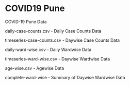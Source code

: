 # COVID19 Pune 

COVID-19 Pune Data

daily-case-counts.csv	- Daily Case Counts Data

timeseries-case-counts.csv - Daywise Case Counts Data

daily-ward-wise.csv - Daily Wardwise Data

timeseries-ward-wise.csv - Daywise Wardwise Data

age-wise.csv - Agewise Data

complete-ward-wise - Summary of Daywise Wardwise Data

